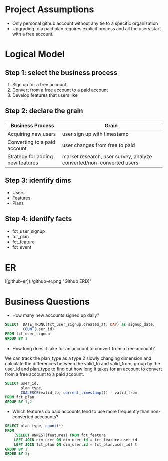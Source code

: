# Project Assumptions
* Only personal github account without any tie to a specific organization
* Upgrading to a paid plan requires explicit process and all the users start with a free account. 
# Logical Model

## Step 1: select the business process
1. Sign up for a free account
2. Convert from a free account to a paid account
3. Develop features that users like

## Step 2: declare the grain
|Business Process | Grain |
|---|---|
|Acquiring new users| user sign up with timestamp|
|Converting to a paid account| user changes from free to paid|
| Strategy for adding new features | market research, user survey, analyze converted/non-converted users |

## Step 3: identify dims
* Users
* Features
* Plans

## Step 4: identify facts
* fct_user_signup
* fct_plan
* fct_feature
* fct_event

# ER
![github-er](./github-er.png "Github ERD)"

# Business Questions
* How many new accounts signed up daily?
```sql
SELECT 	DATE_TRUNC(fct_user_signup.created_at, DAY) as signup_date,
		COUNT(user_id)
FROM fct_user_signup
GROUP BY 1
```
* How long does it take for an account to convert from a free account?

We can track the plan_type as a type 2 slowly changing dimension and calculate the differences between the valid_to and valid_from, group by the user_id and plan_type to find out how long it takes for an account to convert from a free account to a paid account. 

```sql
SELECT user_id, 
	   plan_type, 
	   COALESCE(valid_to, current_timestamp()) - valid_from  
FROM fct_plan
GROUP BY 1,2
```
* Which features do paid accounts tend to use more frequently than non-converted acccounts?

```sql
SELECT plan_type, count(*)
FROM 
	(SELECT UNNEST(features) FROM fct_feature
	LEFT JOIN dim_user ON dim_user.id = fct_feature.user_id
	LEFT JOIN fct_plan ON dim_user.id = fct_plan.user_id) t
GROUP BY 1
ORDER BY 2;
```